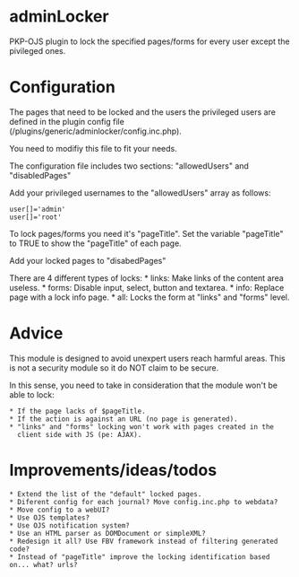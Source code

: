 adminLocker
===========

PKP-OJS plugin to lock the specified pages/forms for every user except the pivileged ones. 


Configuration
=============

The pages that need to be locked and the users the privileged users are defined
in the plugin config file (/plugins/generic/adminlocker/config.inc.php).

You need to modifiy this file to fit your needs.

The configuration file includes two sections: "allowedUsers" and "disabledPages"

Add your privileged usernames to the "allowedUsers" array as follows:

    user[]='admin'
    user[]='root'

To lock pages/forms you need it's "pageTitle". 
Set the variable "pageTitle" to TRUE to show the "pageTitle" of each page.

Add your locked pages to "disabedPages"

There are 4 different types of locks:
    * links: Make links of the content area useless.
    * forms: Disable input, select, button and textarea.
    * info: Replace page with a lock info page.
    * all: Locks the form at "links" and "forms" level.


Advice
======

This module is designed to avoid unexpert users reach harmful areas.
This is not a security module so it do NOT claim to be secure. 

In this sense, you need to take in consideration that the module won't 
be able to lock:

    * If the page lacks of $pageTitle.
    * If the action is against an URL (no page is generated).
    * "links" and "forms" locking won't work with pages created in the 
      client side with JS (pe: AJAX).


Improvements/ideas/todos
========================

    * Extend the list of the "default" locked pages.
    * Diferent config for each journal? Move config.inc.php to webdata?
    * Move config to a webUI?
    * Use OJS templates?
    * Use OJS notification system?
    * Use an HTML parser as DOMDocument or simpleXML?
    * Redesign it all? Use FBV framework instead of filtering generated code?
    * Instead of "pageTitle" improve the locking identification based on... what? urls?
